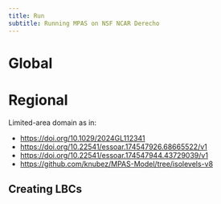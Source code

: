 ```yaml
---
title: Run
subtitle: Running MPAS on NSF NCAR Derecho
---
```


# Global

# Regional

Limited-area domain as in:

- https://doi.org/10.1029/2024GL112341
- https://doi.org/10.22541/essoar.174547926.68665522/v1
- https://doi.org/10.22541/essoar.174547944.43729039/v1
- https://github.com/knubez/MPAS-Model/tree/isolevels-v8

## Creating LBCs
